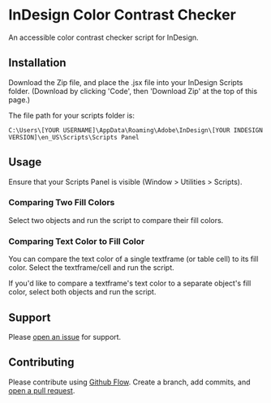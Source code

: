 # InDesign Color Contrast Checker

An accessible color contrast checker script for InDesign.


## Installation

Download the Zip file, and place the .jsx file into your InDesign Scripts folder. (Download by clicking 'Code', then 'Download Zip' at the top of this page.)

The file path for your scripts folder is:

```
C:\Users\[YOUR USERNAME]\AppData\Roaming\Adobe\InDesign\[YOUR INDESIGN VERSION]\en_US\Scripts\Scripts Panel
```

## Usage

Ensure that your Scripts Panel is visible (Window > Utilities > Scripts).

### Comparing Two Fill Colors

Select two objects and run the script to compare their fill colors.

### Comparing Text Color to Fill Color

You can compare the text color of a single textframe (or table cell) to its fill color. Select the textframe/cell and run the script.

If you'd like to compare a textframe's text color to a separate object's fill color, select both objects and run the script.


## Support

Please [open an issue](https://github.com/james-mallette/indesign-contrast-checker/issues/new) for support.

## Contributing

Please contribute using [Github Flow](https://guides.github.com/introduction/flow/). Create a branch, add commits, and [open a pull request](https://github.com/fraction/readme-boilerplate/compare/).